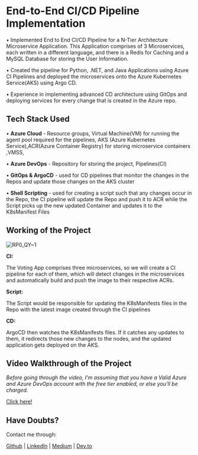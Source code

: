 # End-to-End CI/CD Pipeline Implementation

• Implemented End to End CI/CD Pipeline for a N-Tier Architecture Microservice Application. This Application comprises of 3 Microservices, each written in a different language, and there is a Redis for Caching and a MySQL Database for storing the User Information.

• Created the pipeline for Python, .NET, and Java Applications using Azure CI Pipelines and deployed the microservices onto the Azure Kubernetes Service(AKS) using Argo CD.

• Experience in implementing advanced CD architecture using GitOps and deploying services for every change that is created in the Azure repo.

## Tech Stack Used

• **Azure Cloud** - Resource groups, Virtual Machine(VM) for running the agent pool required for the pipelines, AKS (Azure Kubernetes Service),ACR(Azure Container Registry) for storing microservice containers ,VMSS, 

• **Azure DevOps** - Repository for storing the project, Pipelines(CI)

• **GitOps & ArgoCD** - used for CD pipelines that monitor the changes in the Repos and update those changes on the AKS cluster 

• **Shell Scripting** - used for creating a script such that any changes occur in the Repo, the CI pipeline will update the Repo and push it to ACR while the Script picks up the new updated Container and updates it to the K8sManifest Files

## Working of the Project

![RP0_QY~1](https://github.com/user-attachments/assets/29aceeef-6a72-44ed-a95c-29c81e259529)

**CI:**

The Voting App comprises three microservices, so we will create a CI pipeline for each of them, which will detect changes in the microservices and automatically build and push the image to their respective ACRs.

**Script:**

The Script would be responsible for updating the K8sManifests files in the Repo with the latest image created through the CI pipelines

**CD:**

ArgoCD then watches the K8sManifests files. If it catches any updates to them, it redirects those new changes to the nodes, and the updated application gets deployed on the AKS.

## Video Walkthrough of the Project

*Before going through the video, I'm assuming that you have a Valid Azure and Azure DevOps account with the free tier enabled, or else you'll be charged.*

[Click here!](https://youtu.be/B6eC4rXYsGY)

## Have Doubts?

Contact me through:

[Github](https://github.com/y7ksh-r) | [LinkedIn](https://www.linkedin.com/in/yaksh7/) | [Medium](https://medium.com/@yakshrajput77)  | [Dev.to](https://dev.to/yakshrajput7)



